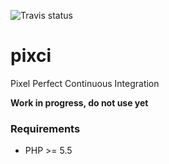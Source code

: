 ![Travis status](https://travis-ci.org/tentacode/pixci.svg?branch=master)
# pixci

Pixel Perfect Continuous Integration

**Work in progress, do not use yet**

### Requirements

* PHP >= 5.5 